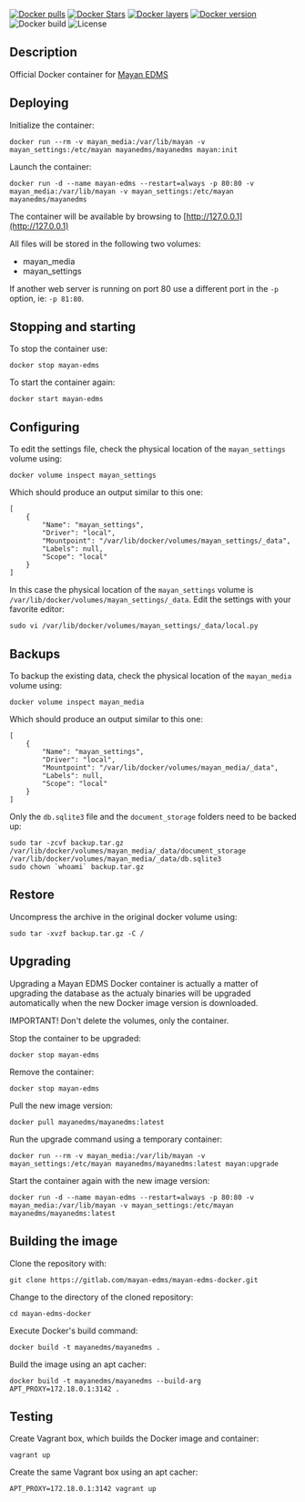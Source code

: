 [![Docker pulls](https://img.shields.io/docker/pulls/mayanedms/mayanedms.svg?maxAge=3600)](https://hub.docker.com/r/mayanedms/mayanedms/) [![Docker Stars](https://img.shields.io/docker/stars/mayanedms/mayanedms.svg?maxAge=3600)](https://hub.docker.com/r/jamiemagee/mayan-edms/) [![Docker layers](https://images.microbadger.com/badges/image/mayanedms/mayanedms.svg)](https://microbadger.com/images/mayanedms/mayanedms) [![Docker version](https://images.microbadger.com/badges/version/mayanedms/mayanedms.svg)](https://microbadger.com/images/mayanedms/mayanedms) ![Docker build](https://img.shields.io/docker/automated/mayanedms/mayanedms.svg) ![License](https://img.shields.io/badge/License-MIT-green.svg?maxAge=3600)

Description
-----------

Official Docker container for [Mayan EDMS](https://gitlab.com/mayan-edms/mayan-edms)


Deploying
---------

Initialize the container:

    docker run --rm -v mayan_media:/var/lib/mayan -v mayan_settings:/etc/mayan mayanedms/mayanedms mayan:init

Launch the container:

    docker run -d --name mayan-edms --restart=always -p 80:80 -v mayan_media:/var/lib/mayan -v mayan_settings:/etc/mayan mayanedms/mayanedms

The container will be available by browsing to [http://127.0.0.1](http://127.0.0.1)

All files will be stored in the following two volumes:

 - mayan_media
 - mayan_settings

If another web server is running on port 80 use a different port in the
``-p`` option, ie: ``-p 81:80``.


Stopping and starting
---------------------
To stop the container use:

    docker stop mayan-edms

To start the container again:

    docker start mayan-edms


Configuring
-----------

To edit the settings file, check the physical location of the ``mayan_settings`` volume using:

    docker volume inspect mayan_settings

Which should produce an output similar to this one:

    [
        {
            "Name": "mayan_settings",
            "Driver": "local",
            "Mountpoint": "/var/lib/docker/volumes/mayan_settings/_data",
            "Labels": null,
            "Scope": "local"
        }
    ]

In this case the physical location of the ``mayan_settings`` volume is
``/var/lib/docker/volumes/mayan_settings/_data``. Edit the settings with your
favorite editor:

    sudo vi /var/lib/docker/volumes/mayan_settings/_data/local.py


Backups
-------

To backup the existing data, check the physical location of the ``mayan_media`` volume using:

    docker volume inspect mayan_media

Which should produce an output similar to this one:

    [
        {
            "Name": "mayan_settings",
            "Driver": "local",
            "Mountpoint": "/var/lib/docker/volumes/mayan_media/_data",
            "Labels": null,
            "Scope": "local"
        }
    ]

Only the ``db.sqlite3`` file and the ``document_storage`` folders need to be backed up:

    sudo tar -zcvf backup.tar.gz /var/lib/docker/volumes/mayan_media/_data/document_storage /var/lib/docker/volumes/mayan_media/_data/db.sqlite3
    sudo chown `whoami` backup.tar.gz


Restore
-------
Uncompress the archive in the original docker volume using:

    sudo tar -xvzf backup.tar.gz -C /


Upgrading
---------
Upgrading a Mayan EDMS Docker container is actually a matter of upgrading the
database as the actualy binaries will be upgraded automatically when the new
Docker image version is downloaded.

IMPORTANT! Don't delete the volumes, only the container.

Stop the container to be upgraded:

    docker stop mayan-edms

Remove the container:

    docker stop mayan-edms

Pull the new image version:

    docker pull mayanedms/mayanedms:latest

Run the upgrade command using a temporary container:

    docker run --rm -v mayan_media:/var/lib/mayan -v mayan_settings:/etc/mayan mayanedms/mayanedms:latest mayan:upgrade

Start the container again with the new image version:

    docker run -d --name mayan-edms --restart=always -p 80:80 -v mayan_media:/var/lib/mayan -v mayan_settings:/etc/mayan mayanedms/mayanedms:latest


Building the image
------------------

Clone the repository with:

    git clone https://gitlab.com/mayan-edms/mayan-edms-docker.git

Change to the directory of the cloned repository:

    cd mayan-edms-docker

Execute Docker's build command:

    docker build -t mayanedms/mayanedms .

Build the image using an apt cacher:

    docker build -t mayanedms/mayanedms --build-arg APT_PROXY=172.18.0.1:3142 .


Testing
-------

Create Vagrant box, which builds the Docker image and container:

    vagrant up

Create the same Vagrant box using an apt cacher:

    APT_PROXY=172.18.0.1:3142 vagrant up


